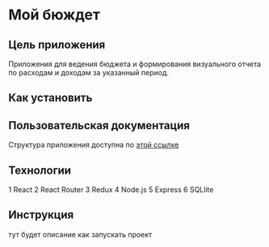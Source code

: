 # Мой бюждет

## Цель приложения
Приложения для ведения бюджета и формирования визуального отчета по расходам и доходам за указанный период.

## Как установить

## Пользовательская документация
Структура приложения доступна по [этой ссылке](./docs/ru/user_docs.md)

## Технологии
 1 React
 2 React Router
 3 Redux
 4 Node.js
 5 Express
 6 SQLlite

## Инструкция
тут будет описание как запускать проект
